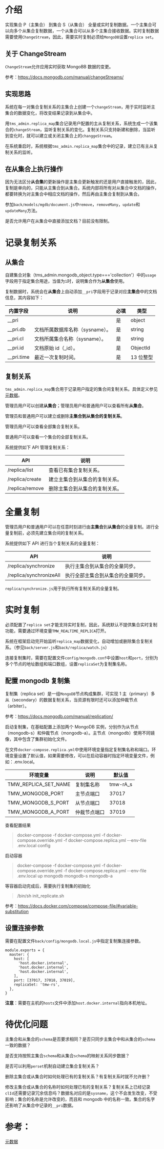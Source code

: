 # 介绍

实现集合 P（主集合） 到集合 S（从集合） 全量或实时复制数据。一个主集合可以向多个从集合复制数据，一个从集合可以从多个主集合接收数据。实时复制数据需要使用`ChangeStream`，因此，需要实时复制必须给`MongoDB`设置`replica set`。

## 关于 ChangeStream

`ChangeStream`允许应用实时获取 MongoBB 数据的变更。

参考：https://docs.mongodb.com/manual/changeStreams/

## 实现思路

系统在每一对集合复制关系的主集合上创建一个`changeStream`，用于实时监听主集合的数据变化，将改变结果记录到从集合中。

用`tms_admin.replica_map`集合记录用户配置的主从复制关系，系统生成一个该集合的`changeStream`，监听复制关系的变化。复制关系只支持新建和删除，当监听到变化时，就可以建立或关闭主集合上的`changgeStream`。

在系统重启时，系统根据`tms_admin.replica_map`集合中的记录，建立已有主从复制关系的监听。

## 在从集合上执行操作

因为无法区分**从合集**的更新操作是主集合更新触发的还是用户直接触发的，因此，复制是单向的，只能从主集合到从集合。系统内部将所有对从集合中文档的操作，都要转换为对主集合中相应文档的操作，然后再由主集合复制到从集合。

参加`back/models/mgdb/document.js`中`remove`，`removeMany`，`update`和`updateMany`方法。

是否允许用户在从集合中直接添加文档？目前没有限制。

# 记录复制关系

## 从集合

自建集合对象（tms_admin.mongodb_object.type==='collection'）中的`usage`字段用于指定集合用途，当值为`1`时，说明集合作为**从集合**使用。

复制数据时，系统会在**从集合**上自动添加`__pri`字段用于记录对应**主集合**中的文档信息，其内容如下：

| 内置字段     | 说明                            | 必填 | 类型      |
| ------------ | ------------------------------- | ---- | --------- |
| \_\_pri      |                                 | 是   | object    |
| \_\_pri.db   | 文档所属数据库名称（sysname）。 | 是   | string    |
| \_\_pri.cl   | 文档所属集合名称（sysname）。   | 是   | string    |
| \_\_pri.id   | 文档原始 id（\_id）。           | 是   | ObjectId  |
| \_\_pri.time | 最近一次复制时间。              | 是   | 13 位整型 |

## 复制关系

`tms_admin.replica_map`集合用于记录用户指定的集合间复制关系。具体定义参见[元数据](元数据.md#集合复制对应关系（tms_admin/replica_map）)。

管理员用户可以创建**从集合**；管理员用户和普通用户可以查看所有**从集合**。

管理员和普通用户可以建立或删除**主集合到从集合的复制关系**。

管理员用户可以查看全部集合复制关系。

普通用户可以查看一个集合的全部复制关系。

系统提供如下 API 管理复制关系：

| API             | 说明                           |
| --------------- | ------------------------------ |
| /replica/list   | 查看已有集合复制关系。         |
| /replica/create | 建立主集合到从集合的复制关系。 |
| /replica/remove | 删除主集合到从集合的复制关系。 |

# 全量复制

管理员用户和普通用户可以在任意时刻进行由**主集合**到**从集合**的全量复制。进行全量复制前，必须先建立集合间的复制关系。

系统提供如下 API 进行当个复制关系的全量复制：

| API                     | 说明                               |
| ----------------------- | ---------------------------------- |
| /replica/synchronize    | 执行主集合到从集合的全量同步。     |
| /replica/synchronizeAll | 执行全部主集合到从集合的全量同步。 |

`replica/synchronize.js`用于执行所有复制关系的全量复制。

# 实时复制

必须配置了`replica set`才能支持实时复制，因此，系统默认不提供集合实时复制功能，需要通过环境变量`TMW_REALTIME_REPLICA`打开。

系统在框架启动完开始监听`replica_map`数据变化，自动增加或删除集合复制关系。（参见`back/server.js`和`back/replica/watch.js`）

连接复制集时，需要在配置文件`config/mongodb.conf`中设置`host`和`port`，分别为多个节点的地址数组和端口数组，设置`replicaSet`为复制集名称。

## 配置 mongodb 复制集

复制集（replica set）是一组`MongoDB`节点构成集群，可实现 1 主（primary）多从（secondary）的数据复制关系，当资源有限时还可以添加仲裁节点（arbiter）。

参考：https://docs.mongodb.com/manual/replication/

启动复制集，在基础配置上添加两个 MongoDB 实例，分别作为从节点（mongodb-s）和仲裁节点（mongodb-a）。主节点（mongodb）使用不同镜像，其中包含了集群初始化文件。

在文件`docker-compose.replica.yml`中使用环境变量指定复制集名称和端口。环境变量设置了默认值，如果需要修改，可以在启动容器时指定环境变量文件，例如：.env.local。

| 环境变量             | 说明         | 默认值   |
| -------------------- | ------------ | -------- |
| TMW_REPLICA_SET_NAME | 复制集名称   | tmw-rA_s |
| TMW_MONGODB_PORT     | 主节点端口   | 37017    |
| TMW_MONGODB_S_PORT   | 从节点端口   | 37018    |
| TMW_MONGODB_A_PORT   | 仲裁节点端口 | 37019    |

查看配置结果

> docker-compose -f docker-compose.yml -f docker-compose.override.yml -f docker-compose.replica.yml --env-file .env.local config

启动容器

> docker-compose -f docker-compose.yml -f docker-compose.override.yml -f docker-compose.replica.yml --env-file .env.local up mongodb mongodb-s mongodb-a

等容器启动完成后，需要执行复制集的初始化

> /bin/sh init_replicate.sh

参考：https://docs.docker.com/compose/compose-file/#variable-substitution

## 设置连接参数

需要在配置文件`back/config/mongodb.local.js`中指定复制集连接参数。

```
module.exports = {
  master: {
    host: [
      'host.docker.internal',
      'host.docker.internal',
      'host.docker.internal',
    ],
    port: [37017, 37018, 37019],
    replicaSet: 'tmw-rs',
  },
}
```

**注意**：需要在主机的`hosts`文件中添加`host.docker.internal`指向本机地址。

# 待优化问题

主集合和从集合的`schema`是否要求相同？是否只同步主集合中和从集合的`schema`一致的数据？

是否支持按照主集合`schema`和从集合`schema`的映射关系同步数据？

是否可以利用`perset`机制自动建立集合复制关系？

删除主集合或从集合时如何处理已有的复制关系？有复制关系时就不允许删？

修改主集合或从集合的名称时如何处理已有的复制关系？复制关系上已经记录`clId`还需要记录冗余信息吗？数据名对应的是`sysname`，这个不会发生改变，不受影响；集合的名称是允许改变的，而且和 mongodb 中的名称一致。集合的名字还影响了从集合中记录的`__pri`数据。

# 参考：

[元数据](./元数据.md)
